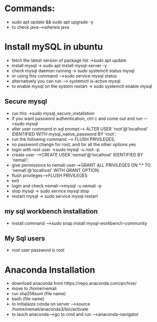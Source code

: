 <h1>Commands:</h1>
<ul>
  <li>sudo apt update && sudo apt upgrade -y</li>
  <li>to  check java-->whereis java</li> 
</ul>
<h1>Install mySQL in ubuntu</h1>
<ul>
  <li>fetch the latest version of package list ->sudo apt update</li>
  <li>install mysql -> sudo apt install mysql-server -y</li>
  <li>check mysql daemon running -> sudo systemctl status mysql</li>
  <li>or using this command -->sudo service mysql status</li>
  <li>alternatively you can run --> systemctl is-active mysql</li>
  <li>to enable mysql on the system restart -> sudo systemctl enable mysql</li>
</ul>
<h2>Secure mysql</h2>
<ul>
  <li>run this ->sudo mysql_secure_installation</li>
  <li>if you want password authentication, ctrl c and come out and run -->sudo mysql </li>
  <li>alter user command in sql prompt--> ALTER USER 'root'@'localhost' IDENTIFIED WITH mysql_native_password BY 'root';</li>
  <li>run the following command --> FLUSH PRIVILEGES;</li>
  <li>no password change for root, and for all the other options yes</li>
  <li>login with root user ->sudo mysql -u root -p</li>
  <li>create user -->CREATE USER 'nemali'@'localhost' IDENTIFIED BY 'nemali';</li>
  <li>give permissions to nemali user-->GRANT ALL PRIVILEGES ON *.* TO 'nemali'@'localhost' WITH GRANT OPTION;</li>
  <li>flush privileges-->FLUSH PRIVILEGES</li>
  <li>exit</li>
  <li>login and check nemali-->mysql -u nemali -p</li>
  <li>stop mysql -> sudo service mysql stop</li>
  <li>restart mysql -> sudo service mysql restart</li>
</ul>
<h2>my sql workbench installation</h2>
<ul>
  <li>install command -->sudo snap install mysql-workbench-community</li>
</ul>

<h2>My Sql users</h2>
<ul>
  <li>root user password is root</li>
</ul>
<h1>Anaconda Installation</h1>
<ul>
  <li>download anaconda from https://repo.anaconda.com/archive/</li>
  <li>move to /home/nemali</li>
  <li>run sha256sum (file name)</li>
  <li>bash (file name)</li>
  <li>to initialaize conda on server -->source /home/nemali/anaconda3/bin/activate</li>
  <li>to lauch anaconda-->go to cmd and run -->anaconda-navigator</li>
</ul>
